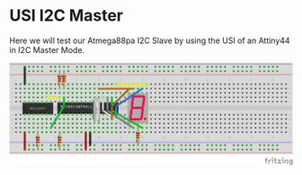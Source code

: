# USI I2C Master

Here we will test our Atmega88pa I2C Slave by using the USI of an Attiny44 in I2C Master Mode.

![Setup](attiny.png)
